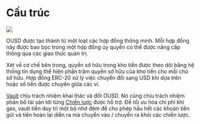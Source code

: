 # Cấu trúc

![](../.gitbook/assets/ousd_docs_graphics_3.png)

OUSD được tạo thành từ một loạt các hợp đồng thông minh. Mỗi hợp đồng này được bao bọc trong một hợp đồng ủy quyền có thể được nâng cấp thông qua các giao thức quản trị.

Xét về cơ chế bên trong, quyền sở hữu trong kho tiền được theo dõi bằng hệ thống tín dụng thể hiện phần trăm quyền sở hữu của kho tiền cho mỗi chủ sở hữu. Hợp đồng ERC-20 xử lý việc chuyển đổi sang USD khi dựa trên hoặc số tiền được chuyển giữa các ví.

[Vault](api/vault.md) chịu trách nhiệm khai thác và đốt OUSD. Nó cũng chịu trách nhiệm phân bổ tài sản tới từng [Chiến lược](../core-concepts/supported-strategies/) được hỗ trợ. Để tối ưu hóa chi phí khí gas, vault tiền duy trì một bộ nhớ đệm để cho phép hầu hết các khoản tiền gửi và tiền hoàn lại diễn ra mà chuyển vào / chuyển ra khỏi các chiến lược.



